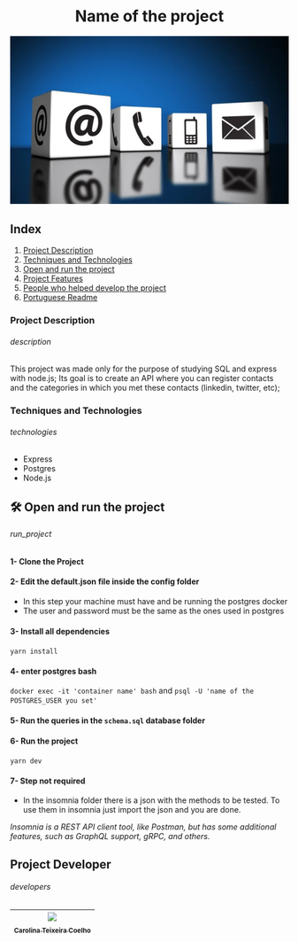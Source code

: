 

<h1 align="center">Name of the project</h1>

<!-- Image that represents what the project does -->
![Image telling people to write a readme](./img/readme.png)

## Index
  1. [Project Description](#description)
  2. [Techniques and Technologies](#technologies)
  3. [Open and run the project](#run_project)
  4. [Project Features](#project_features)
  4. [People who helped develop the project](#developers)
  5. [Portuguese Readme](./README.md)

### Project Description
###### description
This project was made only for the purpose of studying SQL and express with node.js; Its goal is to create an API where you can register contacts and the categories in which you met these contacts (linkedin, twitter, etc);

### Techniques and Technologies
###### technologies
- Express
- Postgres
- Node.js

## 🛠️ Open and run the project
###### run_project
#### 1- Clone the Project
#### 2- Edit the default.json file inside the config folder
 - In this step your machine must have and be running the postgres docker
 - The user and password must be the same as the ones used in postgres

#### 3- Install all dependencies
   `yarn install`

#### 4- enter postgres bash
   `docker exec -it 'container name' bash` and `psql -U 'name of the POSTGRES_USER you set'`

#### 5- Run the queries in the `schema.sql` database folder

#### 6- Run the project
   `yarn dev`

#### 7- Step not required
   - In the insomnia folder there is a json with the methods to be tested. To use them in insomnia just import the json and you are done.

   _Insomnia is a REST API client tool, like Postman, but has some additional features, such as GraphQL support, gRPC, and others._

## Project Developer
###### developers
| [<img src="https://avatars.githubusercontent.com/u/82682093?s=400&u=0a46c06b6a1ae04f7acf2f2162187b1a7e4d5d53&v=4" width=115><br><sub>Carolina Teixeira Coelho</sub>](https://github.com/caroolt) |
| :---: |
